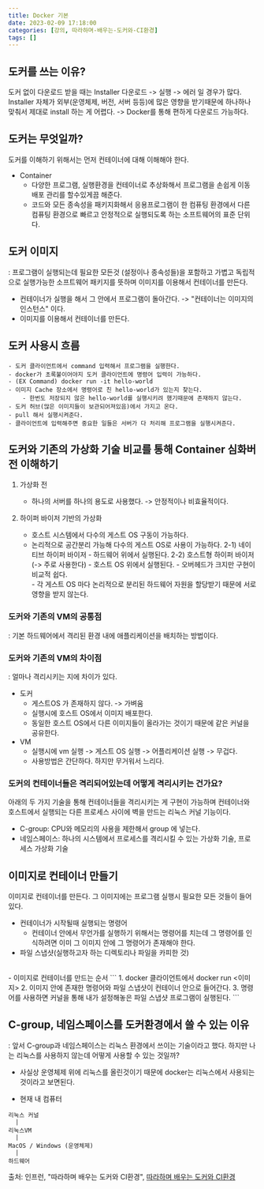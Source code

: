 ```yaml
---
title: Docker 기본
date: 2023-02-09 17:18:00
categories: [강의, 따라하며-배우는-도커와-CI환경]
tags: []  
---
```


## 도커를 쓰는 이유?
도커 없이 다운로드 받을 때는 Installer 다운로드 -> 실행 -> 에러 일 경우가 많다.
Installer 자체가 외부(운영체제, 버전, 서버 등등)에 많은 영향을 받기때문에 하나하나 맞춰서 제대로 install 하는 게 어렵다. -> Docker를 통해 편하게 다운로드 가능하다.

## 도커는 무엇일까?
도커를 이해하기 위해서는 먼저 컨테이너에 대해 이해해야 한다.
- Container
    - 다양한 프로그램, 실행환경을 컨테이너로 추상화해서 프로그램을 손쉽게 이동 배포 관리를 할수있게끔 해준다.
    - 코드와 모든 종속성을 패키지화해서 응용프로그램이 한 컴퓨팅 환경에서 다른 컴퓨팅 환경으로 빠르고 안정적으로 실행되도록 하는 소프트웨어의 표준 단위다.

## 도커 이미지
: 프로그램이 실행되는데 필요한 모든것 (설정이나 종속성들)을 포함하고 가볍고 독립적으로 실행가능한 소프트웨어 패키지를 뜻하며 이미지를 이용해서 컨테이너를 만든다.
- 컨테이너가 실행을 해서 그 안에서 프로그램이 돌아간다. -> "컨테이너는 이미지의 인스턴스" 이다.
- 이미지를 이용해서 컨테이너를 만든다.

## 도커 사용시 흐름

```
- 도커 클라이언트에서 command 입력해서 프로그램을 실행한다.
- docker가 초록불이어야지 도커 클라이언트에 명령어 입력이 가능하다. 
- (EX Command) docker run -it hello-world
- 이미지 Cache 장소에서 명령어로 친 hello-world가 있는지 찾는다.
    - 한번도 저장되지 않은 hello-world를 실행시키려 했기때문에 존재하지 않는다.
- 도커 허브(많은 이미지들이 보관되어져있음)에서 가지고 온다. 
- pull 해서 실행시켜준다.
- 클라이언트에 입력해주면 중요한 일들은 서버가 다 처리해 프로그램을 실행시켜준다.
```

## 도커와 기존의 가상화 기술 비교를 통해 Container 심화버전 이해하기

1) 가상화 전
	- 하나의 서버를 하나의 용도로 사용했다. -> 안정적이나 비효율적이다.

2) 하이퍼 바이저 기반의 가상화
    - 호스트 시스템에서 다수의 게스트 OS 구동이 가능하다.
    - 논리적으로 공간분리 가능해 다수의 게스트 OS로 사용이 가능하다.
        2-1) 네이티브 하이퍼 바이저
            - 하드웨어 위에서 실행된다.
        2-2) 호스트형 하이퍼 바이저 (-> 주로 사용한다)
            - 호스트 OS 위에서 실행된다.
            - 오버헤드가 크지만 구현이 비교적 쉽다.  
            - 각 게스트 OS 마다 논리적으로 분리된 하드웨어 자원을 할당받기 때문에 서로 영향을 받지 않는다.

### 도커와 기존의 VM의 공통점
: 기본 하드웨어에서 격리된 환경 내에 애플리케이션을 배치하는 방법이다.

### 도커와 기존의 VM의 차이점
: 얼마나 격리시키는 지에 차이가 있다.

- 도커
    - 게스트OS 가 존재하지 않다. -> 가벼움
    - 실행시에 호스트 OS에서 이미지 배포한다.
    - 동일한 호스트 OS에서 다른 이미지들이 올라가는 것이기 때문에 같은 커널을 공유한다.
- VM
    - 실행시에 vm 실행 -> 게스트 OS 실행 -> 어플리케이션 실행 -> 무겁다.
    - 사용방법은 간단하다. 하지만 무거워서 느리다. 

### 도커의 컨테이너들은 격리되어있는데 어떻게 격리시키는 건가요?
아래의 두 가지 기술을 통해 컨테이너들을 격리시키는 게 구현이 가능하며 컨테이너와 호스트에서 실행되는 다른 프로세스 사이에 벽을 만드는 리눅스 커널 기능이다.
- C-group: CPU와 메모리의 사용을 제한해서 group 에 넣는다.
- 네임스페이스: 하나의 시스템에서 프로세스를 격리시킬 수 있는 가상화 기술, 프로세스 가상화 기술


## 이미지로 컨테이너 만들기
이미지로 컨테이너를 만든다. 그 이미지에는 프로그램 실행시 필요한 모든 것들이 들어있다.

- 컨테이너가 시작될때 실행되는 명령어
    - 컨테이너 안에서 무언가를 실행하기 위해서는 명령어를 치는데 그 명령어를 인식하려면 이미 그 이미지 안에 그 명령어가 존재해야 한다.
- 파일 스냅샷(실행하고자 하는 디렉토리나 파일을 카피한 것)
<br>
- 이미지로 컨테이너를 만드는 순서
```
1. docker 클라이언트에서 docker run <이미지>
2. 이미지 안에 존재한 명령어와 파일 스냅샷이 컨테이너 안으로 들어간다.
3. 명령어를 사용하면 커널을 통해 내가 설정해놓은 파일 스냅샷 프로그램이 실행된다.
```

## C-group, 네임스페이스를 도커환경에서 쓸 수 있는 이유
: 앞서 C-group과 네임스페이스는 리눅스 환경에서 쓰이는 기술이라고 했다. 하지만 나는 리눅스를 사용하지 않는데 어떻게 사용할 수 있는 것일까?

- 사실상 운영체제 위에 리눅스를 올린것이기 때문에 docker는 리눅스에서 사용되는 것이라고 보면된다.

- 현재 내 컴퓨터
```
리눅스 커널
  |
리눅스VM
  |
MacOS / Windows (운영체제)
  |
하드웨어
```

출처: 인프런, "따라하며 배우는 도커와 CI환경", [따라하며 배우는 도커와 CI환경](https://www.inflearn.com/course/%EB%94%B0%EB%9D%BC%ED%95%98%EB%A9%B0-%EB%B0%B0%EC%9A%B0%EB%8A%94-%EB%8F%84%EC%BB%A4-ci)